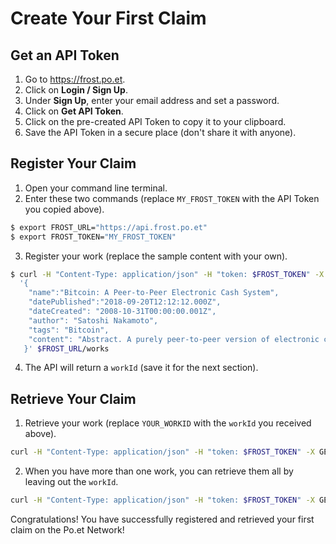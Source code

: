 # Create Your First Claim

## Get an API Token

1. Go to https://frost.po.et.
2. Click on **Login / Sign Up**.
3. Under **Sign Up**, enter your email address and set a password.
4. Click on **Get API Token**.
5. Click on the pre-created API Token to copy it to your clipboard.
6. Save the API Token in a secure place (don't share it with anyone).

## Register Your Claim

1. Open your command line terminal.
2. Enter these two commands (replace `MY_FROST_TOKEN` with the API Token you copied above).
```bash
$ export FROST_URL="https://api.frost.po.et"
$ export FROST_TOKEN="MY_FROST_TOKEN"
```

3. Register your work (replace the sample content with your own).
```bash
$ curl -H "Content-Type: application/json" -H "token: $FROST_TOKEN" -X POST -d \
  '{
    "name":"Bitcoin: A Peer-to-Peer Electronic Cash System",
    "datePublished":"2018-09-20T12:12:12.000Z",
    "dateCreated": "2008-10-31T00:00:00.001Z",
    "author": "Satoshi Nakamoto",
    "tags": "Bitcoin",
    "content": "Abstract. A purely peer-to-peer version of electronic cash would allow..."
   }' $FROST_URL/works
```

4. The API will return a `workId` (save it for the next section).

## Retrieve Your Claim

1. Retrieve your work (replace `YOUR_WORKID` with the `workId` you received above).
```bash
curl -H "Content-Type: application/json" -H "token: $FROST_TOKEN" -X GET $FROST_URL/works/YOUR_WORKID
```

2. When you have more than one work, you can retrieve them all by leaving out the `workId`.
```bash
curl -H "Content-Type: application/json" -H "token: $FROST_TOKEN" -X GET $FROST_URL/works
```

Congratulations! You have successfully registered and retrieved your first claim on the Po.et Network!
